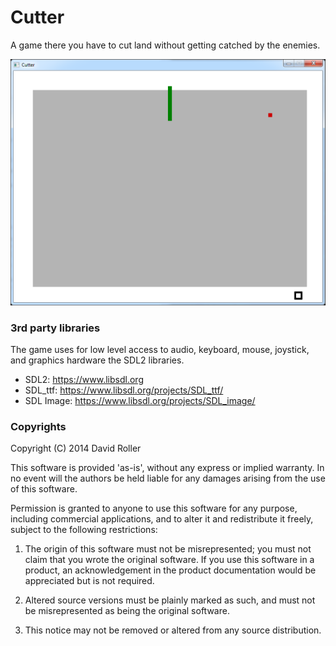 ﻿# Cutter

A game there you have to cut land without getting catched by the enemies.

![alt tag](Pictures/WindowsRelease_1.0.3.png)

### 3rd party libraries
The game uses for low level access to audio, keyboard, mouse, joystick, and graphics hardware
the SDL2 libraries.

- SDL2: https://www.libsdl.org
- SDL_ttf: https://www.libsdl.org/projects/SDL_ttf/
- SDL Image: https://www.libsdl.org/projects/SDL_image/

### Copyrights
Copyright (C) 2014 David Roller

This software is provided 'as-is', without any express or implied
warranty.  In no event will the authors be held liable for any damages
arising from the use of this software.

Permission is granted to anyone to use this software for any purpose,
including commercial applications, and to alter it and redistribute it
freely, subject to the following restrictions:

1. The origin of this software must not be misrepresented; you must not
   claim that you wrote the original software. If you use this software
   in a product, an acknowledgement in the product documentation would be
   appreciated but is not required.

2. Altered source versions must be plainly marked as such, and must not be
  misrepresented as being the original software.

3. This notice may not be removed or altered from any source distribution.


